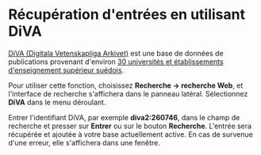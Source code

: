 Récupération d'entrées en utilisant DiVA
========================================

[DiVA (Digitala Vetenskapliga Arkivet)](http://www.diva-portal.org/) est une base de données de publications provenant d'environ [30 universités et établissements d'enseignement supérieur suédois](http://www.diva-portal.org/smash/aboutdiva.jsf).

Pour utiliser cette fonction, choisissez **Recherche -&gt; recherche Web**, et l'interface de recherche s'affichera dans le panneau latéral. Sélectionnez **DiVA** dans le menu déroulant.

Entrer l'identifiant DiVA, par exemple **diva2:260746**, dans le champ de recherche et presser sur **Entrer** ou sur le bouton **Recherche**. L'entrée sera récupérée et ajoutée à votre base actuellement active. En cas de survenue d'une erreur, elle s'affichera dans une fenêtre.
